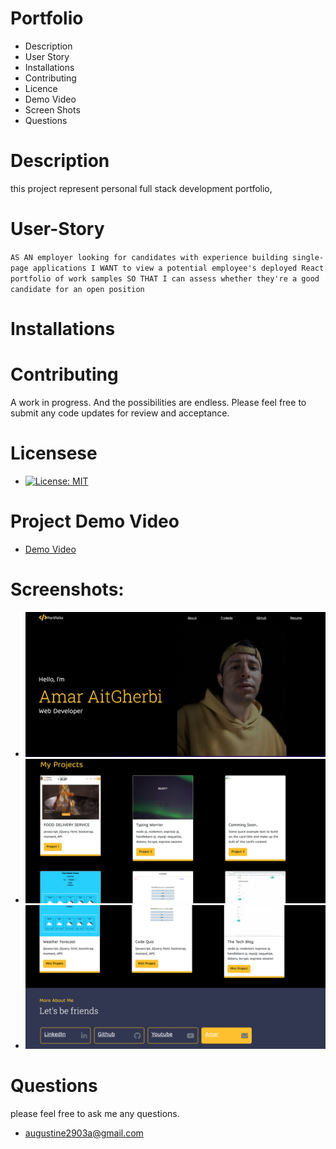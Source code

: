 # Portfolio

* Description
* User Story 
* Installations
* Contributing
* Licence
* Demo Video
* Screen Shots
* Questions

# Description 
this project represent personal full stack development portfolio,

# User-Story

``AS AN employer looking for candidates with experience building single-page applications
I WANT to view a potential employee's deployed React portfolio of work samples
SO THAT I can assess whether they're a good candidate for an open position ``

# Installations


# Contributing 
A work in progress. And the possibilities are endless.
Please feel free to submit any code updates for review and acceptance.

# Licensese 
 * [![License: MIT](https://img.shields.io/badge/License-MIT-yellow.svg)](https://opensource.org/licenses/MIT)

# Project Demo Video
 * [Demo Video](https://watch.screencastify.com/v/XcpfBM1F9bDahvo9oQ5G)


 # Screenshots:
 * ![Screenshoot1](images/image1.png)
 * ![Screenshoot1](images/image2.png)
 * ![Screenshoot1](images/image3.png)
 
 
# Questions
 please feel free to ask me any questions.

 * augustine2903a@gmail.com




